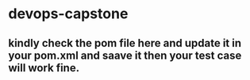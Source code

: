 # devops-capstone
## kindly check the pom file here and update it in your pom.xml and saave it then your test case will work fine.
